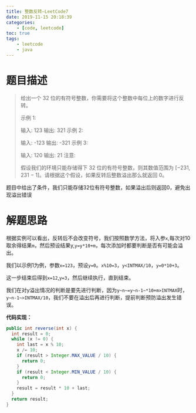 ```yaml
---
title: 整数反转—LeetCode7
date: 2019-11-15 20:18:39
categories: 
	- [code, leetcode]
toc: true
tags: 
	- leetcode
	- java
---
```


# 题目描述

>给出一个 32 位的有符号整数，你需要将这个整数中每位上的数字进行反转。
>
>示例 1:
>
>输入: 123
>输出: 321
> 示例 2:
>
>输入: -123
>输出: -321
>示例 3:
>
>输入: 120
>输出: 21
>注意:
>
>假设我们的环境只能存储得下 32 位的有符号整数，则其数值范围为 [−231,  231 − 1]。请根据这个假设，如果反转后整数溢出那么就返回 0。
>

题目中给出了条件，我们只能存储32位有符号整数，如果溢出后则返回0，避免出现溢出错误

<!--more-->

# 解题思路

根据实例可以看出，反转后不会改变符号，我们按照数学方法，将入参`x`,每次对10取余得结果`m`，然后预设结果y,`y=y*10+m`，每次添加时都要判断是否有可能会溢出。

我们以示例1为例，参数`x=123`，预设`y=0`。`x%10=3`，`y<INTMAX/10`，`y=0*10+3`。

这一步结束后得到`x=12`,`y=3`，然后继续执行，直到结束。

我们在对y溢出情况的判断是要先进行判断，因为`y~n~=y~n-1~*10+m>INTMAX`时，`y~n-1~>INTMAX/10`，我们不要在溢出后再进行判断，提前判断预防溢出发生错误。

**代码实现：**

```java
public int reverse(int x) {
  int result = 0;
  while (x != 0) {
    int last = x % 10;
    x /= 10;
    if (result > Integer.MAX_VALUE / 10) {
      return 0;
    }
    if (result < Integer.MIN_VALUE / 10) {
      return 0;
    }
    result = result * 10 + last;
  }
  return result;
}
```

